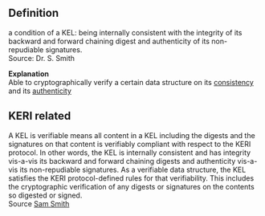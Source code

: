 ## Definition
a condition of a KEL: being internally consistent with the integrity of its backward and forward chaining digest and authenticity of its non-repudiable signatures.  
Source: Dr. S. Smith

**Explanation**  
Able to cryptographically verify a certain data structure on its [consistency](inconsistency) and its [authenticity](authenticity)

## KERI related
A KEL is verifiable means all content in a KEL including the digests and the signatures on that content is verifiably compliant with respect to the KERI protocol. In other words, the KEL is internally consistent and has integrity vis-a-vis its backward and forward chaining digests and authenticity vis-a-vis its non-repudiable signatures. As a verifiable data structure, the KEL satisfies the KERI protocol-defined rules for that verifiability. This includes the cryptographic verification of any digests or signatures on the contents so digested or signed.  
Source [Sam Smith](https://github.com/WebOfTrust/ietf-keri/blob/main/draft-ssmith-keri.md#basic-terminology)
